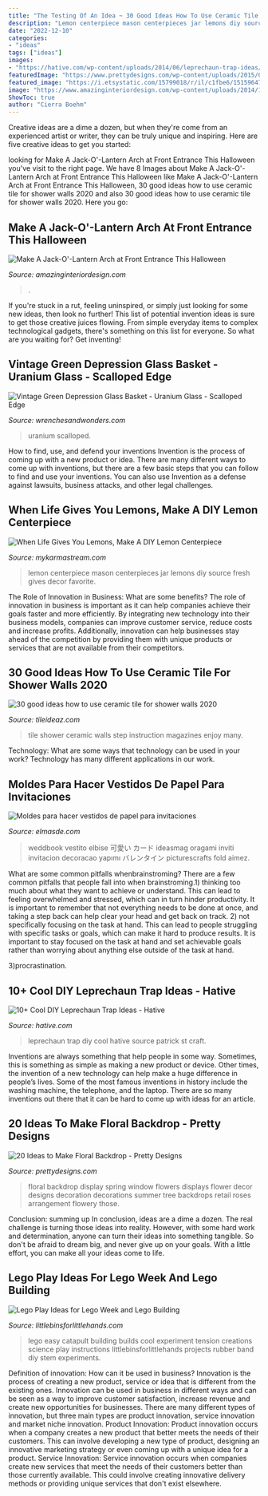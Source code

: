 ```yaml
---
title: "The Testing Of An Idea ~ 30 Good Ideas How To Use Ceramic Tile For Shower Walls 2020"
description: "Lemon centerpiece mason centerpieces jar lemons diy source fresh gives decor favorite"
date: "2022-12-10"
categories:
- "ideas"
tags: ["ideas"]
images:
- "https://hative.com/wp-content/uploads/2014/06/leprechaun-trap-ideas/9-leprechaun-trap-ideas.jpg"
featuredImage: "https://www.prettydesigns.com/wp-content/uploads/2015/07/20-ideas-to-make-floral-backdrop8.jpg"
featured_image: "https://i.etsystatic.com/15799018/r/il/c1fbe6/1515964797/il_fullxfull.1515964797_ftzt.jpg"
image: "https://www.amazinginteriordesign.com/wp-content/uploads/2014/10/fi17.jpg"
ShowToc: true
author: "Cierra Boehm"
---
```



Creative ideas are a dime a dozen, but when they're come from an experienced artist or writer, they can be truly unique and inspiring. Here are five creative ideas to get you started: 

	

		
looking for Make A Jack-O&#039;-Lantern Arch at Front Entrance This Halloween you've visit to the right page. We have 8 Images about Make A Jack-O&#039;-Lantern Arch at Front Entrance This Halloween like Make A Jack-O&#039;-Lantern Arch at Front Entrance This Halloween, 30 good ideas how to use ceramic tile for shower walls 2020 and also 30 good ideas how to use ceramic tile for shower walls 2020. Here you go:
		
    
## Make A Jack-O&#039;-Lantern Arch At Front Entrance This Halloween

<img loading=lazy src="https://www.amazinginteriordesign.com/wp-content/uploads/2014/10/fi17.jpg" onerror="this.onerror=null;this.src='https://tse2.mm.bing.net/th?id=OIP.OpPsDfCUN0f57sWIqMMWgAHaMK&amp;pid=15.1';" alt="Make A Jack-O&#039;-Lantern Arch at Front Entrance This Halloween">

_Source: amazinginteriordesign.com_

>. 

	

If you're stuck in a rut, feeling uninspired, or simply just looking for some new ideas, then look no further! This list of potential invention ideas is sure to get those creative juices flowing. From simple everyday items to complex technological gadgets, there's something on this list for everyone. So what are you waiting for? Get inventing!

    
## Vintage Green Depression Glass Basket - Uranium Glass - Scalloped Edge

<img loading=lazy src="https://i.etsystatic.com/15799018/r/il/c1fbe6/1515964797/il_fullxfull.1515964797_ftzt.jpg" onerror="this.onerror=null;this.src='https://tse3.mm.bing.net/th?id=OIP.blg4JnXTtJUaCGAcoiH2PgHaMe&amp;pid=15.1';" alt="Vintage Green Depression Glass Basket - Uranium Glass - Scalloped Edge">

_Source: wrenchesandwonders.com_

>uranium scalloped. 

	

How to find, use, and defend your inventions
Invention is the process of coming up with a new product or idea. There are many different ways to come up with inventions, but there are a few basic steps that you can follow to find and use your inventions. You can also use Invention as a defense against lawsuits, business attacks, and other legal challenges.

    
## When Life Gives You Lemons, Make A DIY Lemon Centerpiece

<img loading=lazy src="https://mykarmastream.com/wp-content/uploads/2017/05/lemon-centerpiece-5.jpg" onerror="this.onerror=null;this.src='https://tse2.mm.bing.net/th?id=OIP.kAGM4ZA4BB7abz2pL7StwQHaLH&amp;pid=15.1';" alt="When Life Gives You Lemons, Make A DIY Lemon Centerpiece">

_Source: mykarmastream.com_

>lemon centerpiece mason centerpieces jar lemons diy source fresh gives decor favorite. 

	

The Role of Innovation in Business: What are some benefits?
The role of innovation in business is important as it can help companies achieve their goals faster and more efficiently. By integrating new technology into their business models, companies can improve customer service, reduce costs and increase profits. Additionally, innovation can help businesses stay ahead of the competition by providing them with unique products or services that are not available from their competitors.

    
## 30 Good Ideas How To Use Ceramic Tile For Shower Walls 2020

<img loading=lazy src="https://www.tileideaz.com/wp-content/uploads/2015/08/429.jpg" onerror="this.onerror=null;this.src='https://tse3.mm.bing.net/th?id=OIP.PSpHZt4U-3nPhmf0UL2GxQHaLG&amp;pid=15.1';" alt="30 good ideas how to use ceramic tile for shower walls 2020">

_Source: tileideaz.com_

>tile shower ceramic walls step instruction magazines enjoy many. 

	

Technology: What are some ways that technology can be used in your work?
Technology has many different applications in our work.

    
## Moldes Para Hacer Vestidos De Papel Para Invitaciones

<img loading=lazy src="https://elmasde.com/wp-content/uploads/2015/09/Moldes-para-hacer-vestidos-de-papel-para-invitaciones-4.jpg" onerror="this.onerror=null;this.src='https://tse3.mm.bing.net/th?id=OIP.vWVJM-u8pEe9PqQSpbnFuAAAAA&amp;pid=15.1';" alt="Moldes para hacer vestidos de papel para invitaciones">

_Source: elmasde.com_

>weddbook vestito elbise 可愛い カード ideasmag oragami inviti invitacion decoracao yapımı バレンタイン picturescrafts fold aimez. 

	

What are some common pitfalls whenbrainstroming?
There are a few common pitfalls that people fall into when brainstroming.1) thinking too much about what they want to achieve or understand. This can lead to feeling overwhelmed and stressed, which can in turn hinder productivity. It is important to remember that not everything needs to be done at once, and taking a step back can help clear your head and get back on track.
2) not specifically focusing on the task at hand. This can lead to people struggling with specific tasks or goals, which can make it hard to produce results. It is important to stay focused on the task at hand and set achievable goals rather than worrying about anything else outside of the task at hand.

3)procrastination.

    
## 10+ Cool DIY Leprechaun Trap Ideas - Hative

<img loading=lazy src="https://hative.com/wp-content/uploads/2014/06/leprechaun-trap-ideas/9-leprechaun-trap-ideas.jpg" onerror="this.onerror=null;this.src='https://tse2.mm.bing.net/th?id=OIP.xLMajJcDS9m5vbeMYdK-CgHaJ4&amp;pid=15.1';" alt="10+ Cool DIY Leprechaun Trap Ideas - Hative">

_Source: hative.com_

>leprechaun trap diy cool hative source patrick st craft. 

	

Inventions are always something that help people in some way. Sometimes, this is something as simple as making a new product or device. Other times, the invention of a new technology can help make a huge difference in people’s lives. Some of the most famous inventions in history include the washing machine, the telephone, and the laptop. There are so many inventions out there that it can be hard to come up with ideas for an article.

    
## 20 Ideas To Make Floral Backdrop - Pretty Designs

<img loading=lazy src="https://www.prettydesigns.com/wp-content/uploads/2015/07/20-ideas-to-make-floral-backdrop8.jpg" onerror="this.onerror=null;this.src='https://tse1.mm.bing.net/th?id=OIP.JEzpeY9e4OuUtpWpAP6CpAHaLH&amp;pid=15.1';" alt="20 Ideas to Make Floral Backdrop - Pretty Designs">

_Source: prettydesigns.com_

>floral backdrop display spring window flowers displays flower decor designs decoration decorations summer tree backdrops retail roses arrangement flowery those. 

	

Conclusion: summing up
In conclusion, ideas are a dime a dozen. The real challenge is turning those ideas into reality. However, with some hard work and determination, anyone can turn their ideas into something tangible. So don't be afraid to dream big, and never give up on your goals. With a little effort, you can make all your ideas come to life.

    
## Lego Play Ideas For Lego Week And Lego Building

<img loading=lazy src="https://littlebinsforlittlehands.com/wp-content/uploads/2016/01/Easy-LEGO-Catapult-and-Tension-Science-Experiment-for-Kids.jpg" onerror="this.onerror=null;this.src='https://tse1.mm.bing.net/th?id=OIP.my5VByNahEqWDu3_dhki-gHaLH&amp;pid=15.1';" alt="Lego Play Ideas for Lego Week and Lego Building">

_Source: littlebinsforlittlehands.com_

>lego easy catapult building builds cool experiment tension creations science play instructions littlebinsforlittlehands projects rubber band diy stem experiments. 

	

Definition of innovation: How can it be used in business?
Innovation is the process of creating a new product, service or idea that is different from the existing ones. Innovation can be used in business in different ways and can be seen as a way to improve customer satisfaction, increase revenue and create new opportunities for businesses. There are many different types of innovation, but three main types are product innovation, service innovation and market niche innovation. Product Innovation: Product innovation occurs when a company creates a new product that better meets the needs of their customers. This can involve developing a new type of product, designing an innovative marketing strategy or even coming up with a unique idea for a product. Service Innovation: Service innovation occurs when companies create new services that meet the needs of their customers better than those currently available. This could involve creating innovative delivery methods or providing unique services that don't exist elsewhere.

